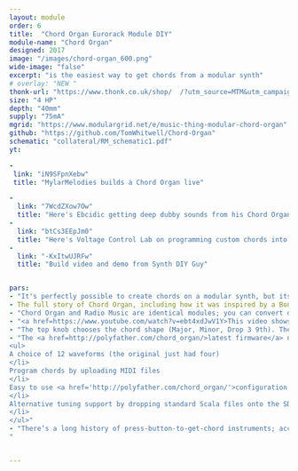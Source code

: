 ```yaml
---
layout: module
order: 6
title:  "Chord Organ Eurorack Module DIY"
module-name: "Chord Organ"
designed: 2017
image: "/images/chord-organ_600.png" 
wide-image: "false" 
excerpt: "is the easiest way to get chords from a modular synth" 
# overlay: "NEW "
thonk-url: "https://www.thonk.co.uk/shop/  /?utm_source=MTM&utm_campaign=Graphic" 
size: "4 HP"
depth: "40mm"
supply: "75mA"
mgrid: "https://www.modulargrid.net/e/music-thing-modular-chord-organ"
github: "https://github.com/TomWhitwell/Chord-Organ"
schematic: "collateral/RM_schematic1.pdf"
yt:

-
 link: "iN9SFpnXebw"
 title: "MylarMelodies builds a Chord Organ live"

- 
  link: "7WcdZXow7Ow"
  title: "Here's Ebcidic getting deep dubby sounds from his Chord Organ"
- 
  link: "btCs3EEpJm0"
  title: "Here's Voltage Control Lab on programming custom chords into the module"
- 
  link: "-KxItwUJRFw"
  title: "Build video and demo from Synth DIY Guy"


pars:
- "It's perfectly possible to create chords on a modular synth, but its a pain -  lots of tuning and messing about. I wanted to create something as simple as a home organ with chord buttons. Chord Organ is exactly that; the top knob chooses a chord shape, the bottom a root note."
- The full story of Chord Organ, including how it was inspired by a Bontempi Organ found in the street, is in <a href=https://medium.com/music-thing-modular-notes/chord-organ-the-easiest-way-to-get-simple-chords-from-a-modular-synth-2f48684fdb9a>this article over on Medium</a>. 
- "Chord Organ and Radio Music are identical modules; you can convert one to the other by installing new firmware over USB - <a href=https://medium.com/music-thing-modular-notes/chord-organ-the-easiest-way-to-get-simple-chords-from-a-modular-synth-2f48684fdb9a>details on how to install the firmware</a> - and go back just as easily."
- "<a href=https://www.youtube.com/watch?v=ebt4xdJwV1Y>This video shows</a> what you can do with a Chord Organ in a simple little case. Here the chord shape and root note are sequenced by an expanded Turing Machine and filtered through a <a href=https://www.thonk.co.uk/shop/humpback/?utm_source=MTM&utm_campaign=ChordOrgan>God's Box Humpback Filter</a>."
- "The top knob chooses the chord shape (Major, Minor, Drop 3 9th). The bottom knob chooses the root note. Both can be CV controlled."
- "The <a href=http://polyfather.com/chord_organ/>latest firmware</a> now includes: 
<ul>
A choice of 12 waveforms (the original just had four) 
</li>
Program chords by uploading MIDI files 
</li>
Easy to use <a href='http://polyfather.com/chord_organ/'>configuration page</a>. 
</li>
Alternative tuning support by dropping standard Scala files onto the SD card (<a href='https://github.com/TomWhitwell/Chord-Organ/releases'>installation details</a>). 
</li>
</ul>"
- "There’s a long history of press-button-to-get-chord instruments; accordions, the <a href=https://www.youtube.com/watch?v=eoJY599SfU0>Suzuki Omnichord</a>, the <a href=https://www.youtube.com/watch?v=cRyb02mfrdY>Autoharp</a>, or all those auto-accompaniment electronic keyboards that you used to see.
"


---
```


